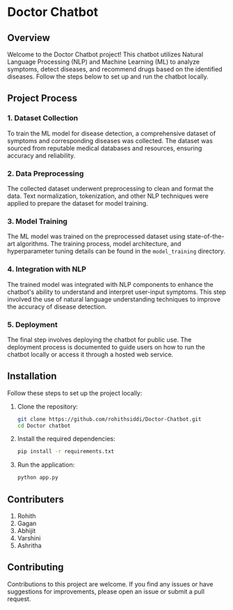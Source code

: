 # Doctor Chatbot

## Overview

Welcome to the Doctor Chatbot project! This chatbot utilizes Natural Language Processing (NLP) and Machine Learning (ML) to analyze symptoms, detect diseases, and recommend drugs based on the identified diseases. Follow the steps below to set up and run the chatbot locally.

## Project Process

### 1. Dataset Collection

To train the ML model for disease detection, a comprehensive dataset of symptoms and corresponding diseases was collected. The dataset was sourced from reputable medical databases and resources, ensuring accuracy and reliability.

### 2. Data Preprocessing

The collected dataset underwent preprocessing to clean and format the data. Text normalization, tokenization, and other NLP techniques were applied to prepare the dataset for model training.

### 3. Model Training

The ML model was trained on the preprocessed dataset using state-of-the-art algorithms. The training process, model architecture, and hyperparameter tuning details can be found in the `model_training` directory.

### 4. Integration with NLP

The trained model was integrated with NLP components to enhance the chatbot's ability to understand and interpret user-input symptoms. This step involved the use of natural language understanding techniques to improve the accuracy of disease detection.

### 5. Deployment

The final step involves deploying the chatbot for public use. The deployment process is documented to guide users on how to run the chatbot locally or access it through a hosted web service.

## Installation

Follow these steps to set up the project locally:

1. Clone the repository:

    ```bash
    git clone https://github.com/rohithsiddi/Doctor-Chatbot.git
    cd Doctor chatbot
    ```

2. Install the required dependencies:

    ```bash
    pip install -r requirements.txt
    ```

3. Run the application:

    ```bash
    python app.py
    ```
## Contributers
1. Rohith
2. Gagan
3. Abhijit
4. Varshini
5. Ashritha

## Contributing

Contributions to this project are welcome. If you find any issues or have suggestions for improvements, please open an issue or submit a pull request.
